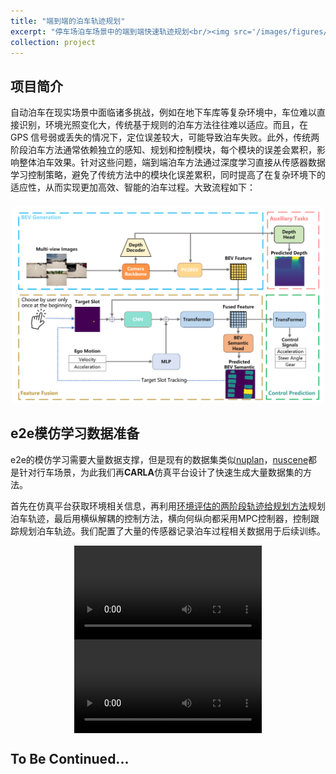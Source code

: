 ```yaml
---
title: "端到端的泊车轨迹规划"
excerpt: "停车场泊车场景中的端到端快速轨迹规划<br/><img src='/images/figures/project/e2e/cover.png'>"
collection: project
---
```


## 项目简介

自动泊车在现实场景中面临诸多挑战，例如在地下车库等复杂环境中，车位难以直接识别，环境光照变化大，传统基于规则的泊车方法往往难以适应。而且，在 GPS 信号弱或丢失的情况下，定位误差较大，可能导致泊车失败。此外，传统两阶段泊车方法通常依赖独立的感知、规划和控制模块，每个模块的误差会累积，影响整体泊车效果。针对这些问题，端到端泊车方法通过深度学习直接从传感器数据学习控制策略，避免了传统方法中的模块化误差累积，同时提高了在复杂环境下的适应性，从而实现更加高效、智能的泊车过程。大致流程如下：

<div style="text-align: center; margin-top: 20px;">
    <img src="/images/figures/project/e2e/pipline.png" alt="E2E Pipeline" width="500" style="border-radius: 8px;">
</div>




## e2e模仿学习数据准备

e2e的模仿学习需要大量数据支撑，但是现有的数据集类似[nuplan](https://www.nuscenes.org/nuplan)，[nuscene](https://www.nuscenes.org/nuscenes)都是针对行车场景，为此我们再**CARLA**仿真平台设计了快速生成大量数据集的方法。

首先在仿真平台获取环境相关信息，再利用[环境评估的两阶段轨迹给规划方法](/project/2-parking)规划泊车轨迹，最后用横纵解耦的控制方法，横向何纵向都采用MPC控制器，控制跟踪规划泊车轨迹。我们配置了大量的传感器记录泊车过程相关数据用于后续训练。

<div style="display: flex; justify-content: center;">
    <video controls style="max-width: 100%; height: auto;">
        <source src="/images/figures/project/e2e/carla_results.mp4" type="video/webm">
    </video>
</div>

<div style="display: flex; justify-content: center;">
    <video controls style="max-width: 100%; height: auto;">
        <source src="/images/figures/project/e2e/carla_6in1.mp4" type="video/webm">
    </video>
</div>

## To Be Continued...